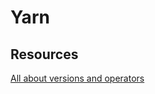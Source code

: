 # Yarn

## Resources
[All about versions and operators](https://classic.yarnpkg.com/en/docs/dependency-versions)
